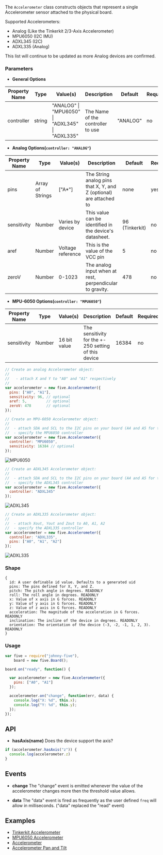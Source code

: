 The `Accelerometer` class constructs objects that represent a single Accelerometer sensor attached to the physical board.

Supported Accelerometers:

- Analog (Like the Tinkerkit 2/3-Axis Accelerometer)
- MPU6050 (I2C IMU)
- ADXL345 (I2C)
- ADXL335 (Analog)

This list will continue to be updated as more Analog devices are confirmed.

### Parameters

- **General Options**
<table>
  <thead>
    <tr>
      <th>Property Name</th>
      <th>Type</th>
      <th>Value(s)</th>
      <th>Description</th>
      <th>Default</th>
      <th>Required</th>
    </tr>
  </thead>
  <tbody>
    <tr>
      <td>controller</td>
      <td>string</td>
      <td>"ANALOG" | "MPU6050" | "ADXL345" | "ADXL335"</td>
      <td>The Name of the controller to use</td>
      <td>"ANALOG"</td>
      <td>no</td>
    </tr>
  </tbody>
</table>

- **Analog Options(`controller: "ANALOG"`)** 
<table>
  <thead>
    <tr>
      <th>Property Name</th>
      <th>Type</th>
      <th>Value(s)</th>
      <th>Description</th>
      <th>Default</th>
      <th>Required</th>
    </tr>
  </thead>
  <tbody>
    <tr>
      <td>pins</td>
      <td>Array of Strings</td>
      <td>["A*"]</td>
      <td>The String analog pins that X, Y, and Z (optional) are attached to</td>
      <td>none</td>
      <td>yes</td>
    </tr>
    <tr>
      <td>sensitivity</td>
      <td>Number</td>
      <td>Varies by device</td>
      <td>This value can be identified in the device's datasheet.</td>
      <td>96 (Tinkerkit)</td>
      <td>no</td>
    </tr>
    <tr>
      <td>aref</td>
      <td>Number</td>
      <td>Voltage reference</td>
      <td>This is the value of the VCC pin</td>
      <td>5</td>
      <td>no</td>
    </tr>
    <tr>
      <td>zeroV</td>
      <td>Number</td>
      <td>0-1023</td>
      <td>The analog input when at rest, perpendicular to gravity.</td>
      <td>478</td>
      <td>no</td>
    </tr>
  </tbody>
</table>



- **MPU-6050 Options(`controller: "MPU6050"`)** 
<table>
  <thead>
    <tr>
      <th>Property Name</th>
      <th>Type</th>
      <th>Value(s)</th>
      <th>Description</th>
      <th>Default</th>
      <th>Required</th>
    </tr>
  </thead>
  <tbody>
    <tr>
      <td>sensitivity</td>
      <td>Number</td>
      <td>16 bit value</td>
      <td>The sensitivity for the +- 250 setting of this device</td>
      <td>16384</td>
      <td>no</td>
    </tr>
  </tbody>
</table>

```js
// Create an analog Accelerometer object:
// 
//   - attach X and Y to "A0" and "A1" respectively
//
var accelerometer = new five.Accelerometer({
  pins: ["A0", "A1"],
  sensitivity: 96, // optional
  aref: 5,         // optional
  zeroV: 478       // optional
});
```

```js
// Create an MPU-6050 Accelerometer object:
//
//  - attach SDA and SCL to the I2C pins on your board (A4 and A5 for the Uno)
//  - specify the MPU6050 controller
var accelerometer = new five.Accelerometer({
  controller: "MPU6050",
  sensitivity: 16384 // optional
});
```

![MPU6050](https://github.com/rwaldron/johnny-five/raw/master/docs/breadboard/accelerometer-MPU6050.png)

```js
// Create an ADXL345 Accelerometer object:
//
//  - attach SDA and SCL to the I2C pins on your board (A4 and A5 for the Uno)
//  - specify the ADXL345 controller
var accelerometer = new five.Accelerometer({
  controller: "ADXL345"
});
```

![ADXL345](https://github.com/rwaldron/johnny-five/raw/master/docs/breadboard/accelerometer-adxl345.png)

```js
// Create an ADXL335 Accelerometer object:
//
//  - attach Xout, Yout and Zout to A0, A1, A2
//  - specify the ADXL335 controller
var accelerometer = new five.Accelerometer({
  controller: "ADXL335",
  pins: ["A0", "A1", "A2"]
});
```

![ADXL335](https://github.com/rwaldron/johnny-five/raw/master/docs/breadboard/accelerometer-adxl335.png)


### Shape

```
{ 
  id: A user definable id value. Defaults to a generated uid
  pins: The pins defined for X, Y, and Z.
  pitch: The pitch angle in degrees. READONLY
  roll: The roll angle in degrees. READONLY
  x: Value of x axis in G forces. READONLY
  y: Value of y axis in G forces. READONLY
  z: Value of z axis in G forces. READONLY
  acceleration: The magnitude of the acceleration in G forces. READONLY
  inclination: The incline of the device in degrees. READONLY
  orientation: The orientation of the device (-3, -2, -1, 1, 2, 3). READONLY 
}
```



### Usage
```js
var five = require("johnny-five"), 
    board = new five.Board();

board.on("ready", function() {

  var accelerometer = new five.Accelerometer({
    pins: ["A0", "A1"]
  });

  accelerometer.on("change", function(err, data) {
    console.log("X: %d", this.x);
    console.log("Y: %d", this.y);
  });
});
```

## API

- **hasAxis(name)** Does the device support the axis? 
```js
if (accelerometer.hasAxis("z")) {
  console.log(accelerometer.z)
}
```

## Events

- **change** The "change" event is emitted whenever the value of the accelerometer changes more then the threshold value allows.

- **data** The "data" event is fired as frequently as the user defined `freq` will allow in milliseconds. ("data" replaced the "read" event)

## Examples

- [Tinkerkit Accelerometer](https://github.com/rwaldron/johnny-five/blob/master/docs/tinkerkit-accelerometer.md)
- [MPU6050 Accelerometer](https://github.com/rwaldron/johnny-five/blob/master/docs/accelerometer-mpu6050.md)
- [Accelerometer](https://github.com/rwaldron/johnny-five/blob/master/docs/accelerometer.md)
- [Accelerometer Pan and Tilt](https://github.com/rwaldron/johnny-five/blob/master/docs/accelerometer-pan-tilt.md)